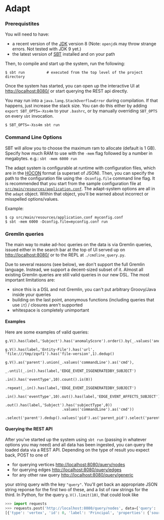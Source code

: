# Adapt

### Prerequistites

You will need to have:
  - a recent version of the [JDK](http://www.oracle.com/technetwork/java/javase/downloads/index.html) version 8 (Note: `openjdk` may throw strange errors. Not tested with JDK 9 yet.)
  - the latest version of [SBT](http://www.scala-sbt.org/) installed and on your path

Then, to compile and start up the system, run the following:

    $ sbt run          # executed from the top level of the project directory

Once the system has started, you can open up the interactive UI at <http://localhost:8080/> or start querying the REST api directly.

You may run into a `java.lang.StackOverflowError` during compilation. If that happens, just increase
the stack size. You can do this either by adding `export SBT_OPTS=-Xss4m` to your `.bashrc`, or by
manually overriding `SBT_OPTS` on every `sbt` invocation.

    $ SBT_OPTS=-Xss4m sbt run

### Command Line Options
SBT will allow you to choose the maximum ram to allocate (default is 1 GB).
Specify how much RAM to use with the `-mem` flag followed by a number in megabytes. e.g.: `sbt -mem 6000 run`

The adapt system is configurable at runtime with configuration files, which are in the [HOCON][4] format (a superset of
JSON). Then, you can specify the path to the configuration file using the `-Dconfig.file` command line flag. It is
recommended that you start from the sample configuration file 
at [`src/main/resources/application.conf`](src/main/resources/application.conf). The adapt-system options are all in the
`adapt` object. Within that object, you'll be warned about incorrect or misspelled options/values. 

Example:

    $ cp src/main/resources/application.conf myconfig.conf
    $ sbt -mem 6000 -Dconfig.file=myconfig.conf run

### Gremlin queries

The main way to make ad-hoc queries on the data is via Gremlin queries, issued either in the search bar at the top of UI served up on <http://localhost:8080/> or to the REPL at `./cmdline_query.py`.

Due to several reasons (see below), we don't support the full Gremlin language. Instead, we support a decent-sized subset of it. Almost all existing Gremlin queries are still valid queries in our new DSL. The most important limitations are:

  - since this is a DSL and not Gremlin, you can't put arbitrary Groovy/Java inside your queries
  - building on the last point, anonymous functions (including queries that use `it`) / closures aren't supported
  - whitespace is completely unimportant

#### Examples

Here are some examples of valid queries:

    g.V().has(label,'Subject').has('anomalyScore').order().by(_.values('anomalyScore').max(),decr).limit(20)`
  
    g.V().has(label,'Entity-File').has('url', 'file:///tmp/zqxf1').has('file-version',1).dedup()

    g.V().as('parent').union(_.values('commandLine').as('cmd'),
                             _.until(_.in().has(label,'EDGE_EVENT_ISGENERATEDBY_SUBJECT')
                                      .in().has('eventType',10).count().is(0))
                              .repeat(_.in().has(label,'EDGE_EVENT_ISGENERATEDBY_SUBJECT')
                                      .in().has('eventType',10).out().has(label,'EDGE_EVENT_AFFECTS_SUBJECT')
                                      .out().has(label,'Subject').has('subjectType',0))
                              .values('commandLine').as('cmd'))
                      .select('parent').dedup().values('pid').as('parent_pid').select('parent_pid','cmd')"

#### Querying the REST API

After you've started up the system using `sbt run` (passing in whatever options you may need) and all data has been ingested, you can query the loaded data via a REST API. Depending on the type of result you expect back, POST to one of

  * for querying vertices <http://localhost:8080/query/nodes>
  * for querying edges <http://localhost:8080/query/edges>
  * for any other raw query <http://localhost:8080/query/generic>
  
your string query with the key `"query"`. You'll get back an appropriate JSON string reponse for the first two of these, and a list of raw strings for the third. In Python, for the query `g.V().limit(10)`, that could look like

```python
>>> import requests
>>> requests.post('http://localhost:8080/query/nodes', data={'query': 'g.V().limit(10)'}).json
[{'type': 'vertex', 'id': 0, 'label': 'Principal', 'properties': {'source': [{'id': 3, 'value': 'SOURCE_FREEBSD_DTRACE_CADETS'}], 'uuid': [{'id': 1, 'value':  # output snipped
```

[3]: https://github.com/lightbend/config/blob/master/HOCON.md#paths-as-keys
[4]: https://github.com/lightbend/config/blob/master/HOCON.md

